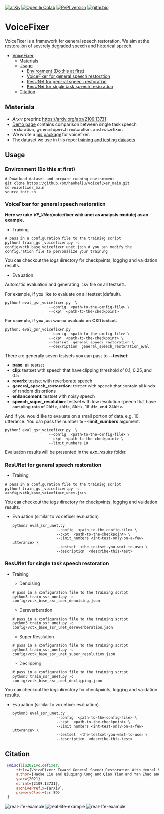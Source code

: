 [![arXiv](https://img.shields.io/badge/arXiv-2109.13731-brightgreen.svg?style=flat-square)](https://arxiv.org/abs/2109.13731) [![Open In Colab](https://colab.research.google.com/assets/colab-badge.svg)](https://colab.research.google.com/drive/1HYYUepIsl2aXsdET6P_AmNVXuWP1MCMf?usp=sharing) [![PyPI version](https://badge.fury.io/py/voicefixer.svg)](https://badge.fury.io/py/voicefixer) [![githubio](https://img.shields.io/badge/GitHub.io-Audio_Samples-blue?logo=Github&style=flat-square)](https://haoheliu.github.io/demopage-voicefixer)

# VoiceFixer

VoiceFixer is a framework for general speech restoration. We aim at the restoration of severely degraded speech and historical speech.

- [VoiceFixer](#voicefixer)
  * [Materials](#materials)
  * [Usage](#usage)
    + [Environment (Do this at first)](#environment--do-this-at-first-)
    + [VoiceFixer for general speech restoration](#voicefixer-for-general-speech-restoration)
    + [ResUNet for general speech restoration](#resunet-for-general-speech-restoration)
    + [ResUNet for single task speech restoration](#resunet-for-single-task-speech-restoration)
  * [Citation](#citation)
  
## Materials

- *Arxiv* preprint: https://arxiv.org/abs/2109.13731 
- [Demo page](https://haoheliu.github.io/demopage-voicefixer/) contains comparison between single task speech restoration, general speech restoration, and voicefixer.
- We wrote a [pip package](https://pypi.org/project/voicefixer) for voicefixer.
- The dataset we use in this repo: [training and testing datasets](https://zenodo.org/record/5546723#.YYaWE05BxaQ)

## Usage

### Environment (Do this at first)
```shell script
# Download dataset and prepare running environment
git clone https://github.com/haoheliu/voicefixer_main.git
cd voicefixer_main
source init.sh 
```

### VoiceFixer for general speech restoration
**Here we take *VF_UNet*(voicefixer with unet as analysis module) as an example.**

- Training
```shell
# pass in a configuration file to the training script
python3 train_gsr_voicefixer.py -c config/vctk_base_voicefixer_unet.json # you can modify the configuration file to personalize your training
```
You can checkout the *logs* directory for checkpoints, logging and validation results.

- Evaluation

Automatic evaluation and generating .csv file on all testsets.

For example, if you like to evaluate on all testset (default). 
```shell script
python3 eval_gsr_voicefixer.py  \
                    --config  <path-to-the-config-file> \
                    --ckpt  <path-to-the-checkpoint> 
```

For example, if you just wanna evaluate on GSR testset. 
```shell script
python3 eval_gsr_voicefixer.py  
                    --config  <path-to-the-config-file> \
                    --ckpt  <path-to-the-checkpoint> \
                    --testset  general_speech_restoration \ 
                    --description  general_speech_restoration_eval 
```

There are generally seven testsets you can pass to **--testset**: 
- **base**: all testset
- **clip**: testset with speech that have clipping threshold of 0.1, 0.25, and 0.5
- **reverb**: testset with reverberate speech
- **general_speech_restoration**: testset with speech that contain all kinds of random distortions
- **enhancement**: testset with noisy speech
- **speech_super_resolution**: testset with low resolution speech that have sampling rate of 2kHz, 4kHz, 8kHz, 16kHz, and 24kHz.

And if you would like to evaluate on a small portion of data, e.g. 10 utterance. You can pass the number to **--limit_numbers** argument.

```shell script
python3 eval_gsr_voicefixer.py  \
                    --config  <path-to-the-config-file> \
                    --ckpt  <path-to-the-checkpoint> \
                    --limit_numbers 10 
```

Evaluation results will be presented in the *exp_results* folder.

### ResUNet for general speech restoration

- Training 
```shell
# pass in a configuration file to the training script
python3 train_gsr_voicefixer.py -c config/vctk_base_voicefixer_unet.json
```
You can checkout the *logs* directory for checkpoints, logging and validation results.

- Evaluation (similar to voicefixer evaluation)
    ```shell script
    python3 eval_ssr_unet.py  
                        --config  <path-to-the-config-file> \
                        --ckpt  <path-to-the-checkpoint> \
                        --limit_numbers <int-test-only-on-a-few-utterance> \
                        --testset  <the-testset-you-want-to-use> \ 
                        --description  <describe-this-test>
    ```

### ResUNet for single task speech restoration

- Training 
  - Denoising
  ```shell
  # pass in a configuration file to the training script
  python3 train_ssr_unet.py -c config/vctk_base_ssr_unet_denoising.json
  ```

  - Dereverberation
  ```shell
  # pass in a configuration file to the training script
  python3 train_ssr_unet.py -c config/vctk_base_ssr_unet_dereverberation.json
  ```
  
  - Super Resolution
  ```shell
  # pass in a configuration file to the training script
  python3 train_ssr_unet.py -c config/vctk_base_ssr_unet_super_resolution.json
  ```
  
  - Declipping
  ```shell
  # pass in a configuration file to the training script
  python3 train_ssr_unet.py -c config/vctk_base_ssr_unet_declipping.json
  ```

You can checkout the *logs* directory for checkpoints, logging and validation results.

  - Evaluation (similar to voicefixer evaluation)
    ```shell script
    python3 eval_ssr_unet.py  
                        --config  <path-to-the-config-file> \
                        --ckpt  <path-to-the-checkpoint> \
                        --limit_numbers <int-test-only-on-a-few-utterance> \
                        --testset  <the-testset-you-want-to-use> \ 
                        --description  <describe-this-test>
    ```

## Citation

```bib
 @misc{liu2021voicefixer,   
     title={VoiceFixer: Toward General Speech Restoration With Neural Vocoder},   
     author={Haohe Liu and Qiuqiang Kong and Qiao Tian and Yan Zhao and DeLiang Wang and Chuanzeng Huang and Yuxuan Wang},  
     year={2021},  
     eprint={2109.13731},  
     archivePrefix={arXiv},  
     primaryClass={cs.SD}  
 }
```

![real-life-example](resources/pics/real.png)
![real-life-example](resources/pics/gsr-demo.png)
![real-life-example](resources/pics/SR-2k.png)




